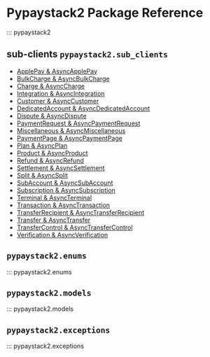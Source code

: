 # Pypaystack2 Package Reference

::: pypaystack2

## sub-clients `pypaystack2.sub_clients`

- [ApplePay & AsyncApplePay](./apple_pay.md)
- [BulkCharge & AsyncBulkCharge](./bulk_charges.md)
- [Charge & AsyncCharge](./charge.md)
- [Integration & AsyncIntegration](./integration.md)
- [Customer & AsyncCustomer](./customer.md)
- [DedicatedAccount & AsyncDedicatedAccount](./dedicated_accounts.md)
- [Dispute & AsyncDispute](./disputes.md)
- [PaymentRequest & AsyncPaymentRequest](./payment_requests.md)
- [Miscellaneous & AsyncMiscellaneous](./miscellaneous.md)
- [PaymentPage & AsyncPaymentPage](./payment_pages.md)
- [Plan & AsyncPlan](./plans.md)
- [Product & AsyncProduct](./products.md)
- [Refund & AsyncRefund](./refunds.md)
- [Settlement & AsyncSettlement](./settlements.md)
- [Split & AsyncSplit](./splits.md)
- [SubAccount & AsyncSubAccount](./subaccounts.md)
- [Subscription & AsyncSubscription](./subscriptions.md)
- [Terminal & AsyncTerminal](./terminals.md)
- [Transaction & AsyncTransaction](./transactions.md)
- [TransferRecipient & AsyncTransferRecipient](./transfer_recipients.md)
- [Transfer & AsyncTransfer](./transfers.md)
- [TransferControl & AsyncTransferControl](./transfers_control.md)
- [Verification & AsyncVerification](./verification.md)

## `pypaystack2.enums`

::: pypaystack2.enums

## `pypaystack2.models`

::: pypaystack2.models

## `pypaystack2.exceptions`

::: pypaystack2.exceptions